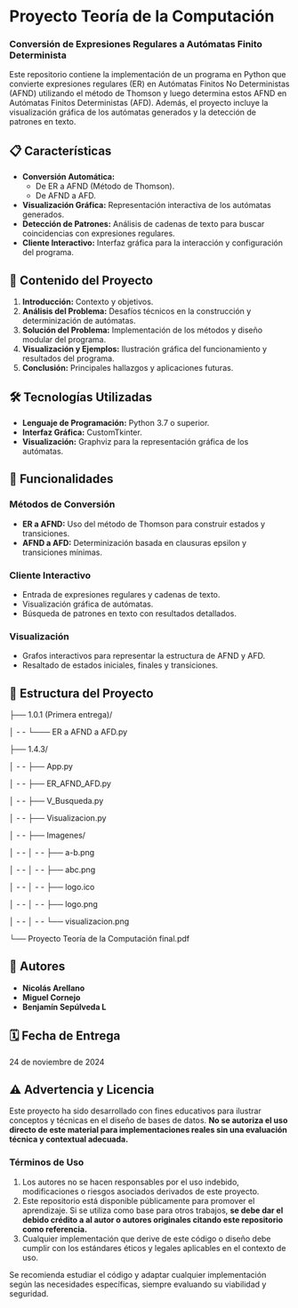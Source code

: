 # Proyecto Teoría de la Computación

<h3>Conversión de Expresiones Regulares a Autómatas Finito Determinista</h3>

Este repositorio contiene la implementación de un programa en Python que convierte expresiones regulares (ER) en Autómatas Finitos No Deterministas (AFND) utilizando el método de Thomson y luego determina estos AFND en Autómatas Finitos Deterministas (AFD). Además, el proyecto incluye la visualización gráfica de los autómatas generados y la detección de patrones en texto.

## 📋 Características

- **Conversión Automática:**
  - De ER a AFND (Método de Thomson).
  - De AFND a AFD.
- **Visualización Gráfica:** Representación interactiva de los autómatas generados.
- **Detección de Patrones:** Análisis de cadenas de texto para buscar coincidencias con expresiones regulares.
- **Cliente Interactivo:** Interfaz gráfica para la interacción y configuración del programa.

## 📑 Contenido del Proyecto

1. **Introducción:** Contexto y objetivos.
2. **Análisis del Problema:** Desafíos técnicos en la construcción y determinización de autómatas.
3. **Solución del Problema:** Implementación de los métodos y diseño modular del programa.
4. **Visualización y Ejemplos:** Ilustración gráfica del funcionamiento y resultados del programa.
5. **Conclusión:** Principales hallazgos y aplicaciones futuras.

## 🛠️ Tecnologías Utilizadas

- **Lenguaje de Programación:** Python 3.7 o superior.
- **Interfaz Gráfica:** CustomTkinter.
- **Visualización:** Graphviz para la representación gráfica de los autómatas.

## 🚀 Funcionalidades

### Métodos de Conversión
- **ER a AFND:** Uso del método de Thomson para construir estados y transiciones.
- **AFND a AFD:** Determinización basada en clausuras epsilon y transiciones mínimas.

### Cliente Interactivo
- Entrada de expresiones regulares y cadenas de texto.
- Visualización gráfica de autómatas.
- Búsqueda de patrones en texto con resultados detallados.

### Visualización
- Grafos interactivos para representar la estructura de AFND y AFD.
- Resaltado de estados iniciales, finales y transiciones.

## 📂 Estructura del Proyecto
├── 1.0.1 (Primera entrega)/ 
  
  │     -  -   └─── 
ER a AFND a AFD.py
  
├── 1.4.3/
  
  │     -  -  ├── App.py
  
  │     -  -  ├── ER_AFND_AFD.py
  
  │     -  -  ├── V_Busqueda.py
  
  │     -  -  ├── Visualizacion.py
  
  │     -  -  ├── Imagenes/
  
  │     -  -   │     -  -   ├── a-b.png
  
  │     -  -   │     -  -   ├── abc.png
  
  │     -  -   │     -  -   ├── logo.ico
  
  │     -  -   │     -  -   ├── logo.png
  
  │     -  -   │     -  -   └── visualizacion.png
  
  └── Proyecto Teoría de la Computación final.pdf

## 👥 Autores

- **Nicolás Arellano**
- **Miguel Cornejo**
- **Benjamín Sepúlveda L**

## 🗓️ Fecha de Entrega
24 de noviembre de 2024

## ⚠️ Advertencia y Licencia

Este proyecto ha sido desarrollado con fines educativos para ilustrar conceptos y técnicas en el diseño de bases de datos. **No se autoriza el uso directo de este material para implementaciones reales sin una evaluación técnica y contextual adecuada.**

### Términos de Uso
1. Los autores no se hacen responsables por el uso indebido, modificaciones o riesgos asociados derivados de este proyecto.
2. Este repositorio está disponible públicamente para promover el aprendizaje. Si se utiliza como base para otros trabajos, **se debe dar el debido crédito a al autor o autores originales citando este repositorio como referencia.**
3. Cualquier implementación que derive de este código o diseño debe cumplir con los estándares éticos y legales aplicables en el contexto de uso.

Se recomienda estudiar el código y adaptar cualquier implementación según las necesidades específicas, siempre evaluando su viabilidad y seguridad.
